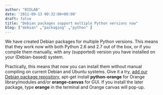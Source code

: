 ```yaml
---
author: "BIOLAB"
date: '2011-09-13 00:32:00+00:00'
draft: false
title: "Debian packages support multiple Python versions now"
blog: ["debian" ,"packaging" ,"python" ]
---
```


We have created Debian packages for multiple Python versions. This means that they work now with both Python 2.6 and 2.7 out of the box, or if you compile them manually, with any (supported) version you have installed on your (Debian-based) system.

Practically, this means that now you can install them without manual compiling on current Debian and Ubuntu systems. Give it a try, [add our Debian package repository](/download/), apt-get install **python-orange** for Orange library/modules and/or **orange-canvas** for GUI. If you install the later package, type **orange** in the terminal and Orange canvas will pop-up.

